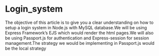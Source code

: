 # Login_system


The objective of this article is to give you a clear understanding on how to setup a login system in Node.js with MySQL database.We will be using Express Framework’s EJS which would render the html pages.We will also be using Passport.js for authentication and Express-session for session management.The strategy we would be implementing in Passport.js would be the local strategy
